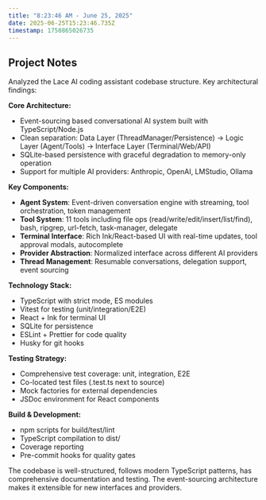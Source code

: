 ```yaml
---
title: "8:23:46 AM - June 25, 2025"
date: 2025-06-25T15:23:46.735Z
timestamp: 1750865026735
---
```


## Project Notes

Analyzed the Lace AI coding assistant codebase structure. Key architectural findings:

**Core Architecture:**
- Event-sourcing based conversational AI system built with TypeScript/Node.js
- Clean separation: Data Layer (ThreadManager/Persistence) → Logic Layer (Agent/Tools) → Interface Layer (Terminal/Web/API)
- SQLite-based persistence with graceful degradation to memory-only operation
- Support for multiple AI providers: Anthropic, OpenAI, LMStudio, Ollama

**Key Components:**
- **Agent System**: Event-driven conversation engine with streaming, tool orchestration, token management
- **Tool System**: 11 tools including file ops (read/write/edit/insert/list/find), bash, ripgrep, url-fetch, task-manager, delegate
- **Terminal Interface**: Rich Ink/React-based UI with real-time updates, tool approval modals, autocomplete
- **Provider Abstraction**: Normalized interface across different AI providers
- **Thread Management**: Resumable conversations, delegation support, event sourcing

**Technology Stack:**
- TypeScript with strict mode, ES modules
- Vitest for testing (unit/integration/E2E)
- React + Ink for terminal UI
- SQLite for persistence
- ESLint + Prettier for code quality
- Husky for git hooks

**Testing Strategy:**
- Comprehensive test coverage: unit, integration, E2E
- Co-located test files (.test.ts next to source)
- Mock factories for external dependencies
- JSDoc environment for React components

**Build & Development:**
- npm scripts for build/test/lint
- TypeScript compilation to dist/
- Coverage reporting
- Pre-commit hooks for quality gates

The codebase is well-structured, follows modern TypeScript patterns, has comprehensive documentation and testing. The event-sourcing architecture makes it extensible for new interfaces and providers.
